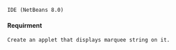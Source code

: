 ```
IDE (NetBeans 8.0)
```
#### Requirment
```
Create an applet that displays marquee string on it.
```